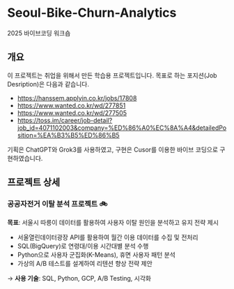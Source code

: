 # Seoul-Bike-Churn-Analytics
2025 바이브코딩 워크숍

## 개요
이 프로젝트는 취업을 위해서 만든 학습용 프로젝트입니다.
목표로 하는 포지션(Job Desription)은 다음과 같습니다.
- https://hanssem.applyin.co.kr/jobs/17808
- https://www.wanted.co.kr/wd/277851 
- https://www.wanted.co.kr/wd/277505
- https://toss.im/career/job-detail?job_id=4071102003&company=%ED%86%A0%EC%8A%A4&detailedPosition=%EA%B3%B5%ED%86%B5

기획은 ChatGPT와 Grok3를 사용하였고, 구현은 Cusor를 이용한 바이브 코딩으로 구현하였습니다.

## 프로젝트 상세

### 공공자전거 이탈 분석 프로젝트 🚲  
**목표**: 서울시 따릉이 데이터를 활용하여 사용자 이탈 원인을 분석하고 유지 전략 제시  
- 서울열린데이터광장 API를 활용하여 월간 이용 데이터를 수집 및 전처리  
- SQL(BigQuery)로 연령대/이용 시간대별 분석 수행  
- Python으로 사용자 군집화(K-Means), 휴면 사용자 패턴 분석  
- 가상의 A/B 테스트를 설계하여 리텐션 향상 전략 제안  

→ **사용 기술**: SQL, Python, GCP, A/B Testing, 시각화  




